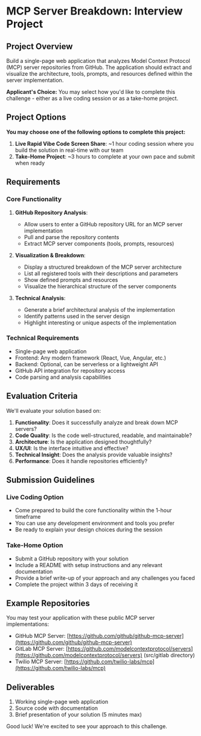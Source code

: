 # MCP Server Breakdown: Interview Project

## Project Overview

Build a single-page web application that analyzes Model Context Protocol (MCP) server repositories from GitHub. The application should extract and visualize the architecture, tools, prompts, and resources defined within the server implementation.

**Applicant's Choice:** You may select how you'd like to complete this challenge \- either as a live coding session or as a take-home project.

## Project Options

**You may choose one of the following options to complete this project:**

1. **Live Rapid Vibe Code Screen Share**: \~1 hour coding session where you build the solution in real-time with our team  
2. **Take-Home Project**: \~3 hours to complete at your own pace and submit when ready

## Requirements

### Core Functionality

1. **GitHub Repository Analysis**:  
     
   - Allow users to enter a GitHub repository URL for an MCP server implementation  
   - Pull and parse the repository contents  
   - Extract MCP server components (tools, prompts, resources)

   

2. **Visualization & Breakdown**:  
     
   - Display a structured breakdown of the MCP server architecture  
   - List all registered tools with their descriptions and parameters  
   - Show defined prompts and resources  
   - Visualize the hierarchical structure of the server components

   

3. **Technical Analysis**:  
     
   - Generate a brief architectural analysis of the implementation  
   - Identify patterns used in the server design  
   - Highlight interesting or unique aspects of the implementation

### Technical Requirements

- Single-page web application  
- Frontend: Any modern framework (React, Vue, Angular, etc.)  
- Backend: Optional, can be serverless or a lightweight API  
- GitHub API integration for repository access  
- Code parsing and analysis capabilities

## Evaluation Criteria

We'll evaluate your solution based on:

1. **Functionality**: Does it successfully analyze and break down MCP servers?  
2. **Code Quality**: Is the code well-structured, readable, and maintainable?  
3. **Architecture**: Is the application designed thoughtfully?  
4. **UX/UI**: Is the interface intuitive and effective?  
5. **Technical Insight**: Does the analysis provide valuable insights?  
6. **Performance**: Does it handle repositories efficiently?

## Submission Guidelines

### Live Coding Option

- Come prepared to build the core functionality within the 1-hour timeframe  
- You can use any development environment and tools you prefer  
- Be ready to explain your design choices during the session

### Take-Home Option

- Submit a GitHub repository with your solution  
- Include a README with setup instructions and any relevant documentation  
- Provide a brief write-up of your approach and any challenges you faced  
- Complete the project within 3 days of receiving it

## Example Repositories

You may test your application with these public MCP server implementations:

- GitHub MCP Server: [https://github.com/github/github-mcp-server](https://github.com/github/github-mcp-server)  
- GitLab MCP Server: [https://github.com/modelcontextprotocol/servers](https://github.com/modelcontextprotocol/servers) (src/gitlab directory)  
- Twilio MCP Server: [https://github.com/twilio-labs/mcp](https://github.com/twilio-labs/mcp)

## Deliverables

1. Working single-page web application  
2. Source code with documentation  
3. Brief presentation of your solution (5 minutes max)

Good luck\! We're excited to see your approach to this challenge.  
